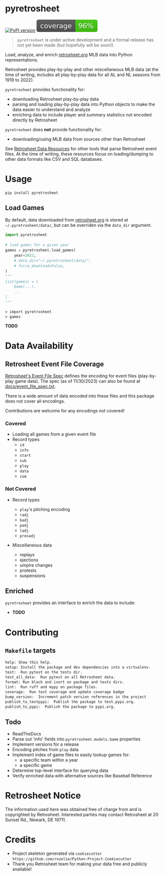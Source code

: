 # pyretrosheet

[![PyPI version](https://badge.fury.io/py/pyretrosheet.svg)](https://badge.fury.io/py/pyretrosheet) ![Coverage](assets/coverage.svg)

> `pyretrosheet` is under active development and a formal release has not yet been made (but hopefully will be soon!).

Load, analyze, and enrich [retrosheet.org](https://www.retrosheet.org) MLB data into Python representations.

Retrosheet provides play-by-play and other miscellaneous MLB data (at the time of writing, includes all play-by-play 
data for all AL and NL seasons from 1919 to 2022).

`pyretrosheet` provides functionality for:
- downloading Retrosheet play-by-play data
- parsing and loading play-by-play data into Python objects to make the data easier to understand and analyze
- enriching data to include player and summary statistics not encoded directly by Retrosheet

`pyretrosheet` does **not** provide functionality for:
- downloading/using MLB data from sources other than Retrosheet

See [Retrosheet Data Resources](https://www.retrosheet.org/resources/resources1.html) for other tools that parse
Retrosheet event files. At the time of writing, these resources focus on loading/dumping to other data formats like
CSV and SQL databases.

# Usage
```
pip install pyretrosheet
```

## Load Games
By default, data downloaded from [retrosheet.org](https://www.retrosheet.org) is stored at `~/.pyretrosheet/data/`, but can be overriden via the `data_dir` argument.
```python
import pyretrosheet

# load games for a given year
games = pyretrosheet.load_games(
    year=2022,
    # data_dir="~/.pyretrosheet/data/",
    # force_download=False,
)
"""
list(games) = [
    Game(...),
    ...
]
"""
```

```pycon
> import pyretrosheet
> games
```

**TODO**

# Data Availability
## Retrosheet Event File Coverage
[Retrosheet's Event File Spec](https://www.retrosheet.org/eventfile.htm) defines the encoding for event files 
(play-by-play game data). The spec (as of 11/30/2023) can also be found at [docs/event_file_spec.txt](docs/event_file_spec.txt).

There is a wide amount of data encoded into these files and this package does not cover all encodings.

Contributions are welcome for any encodings not covered!

### Covered
- Loading all games from a given event file
- Record types
  - `id`
  - `info`
  - `start`
  - `sub`
  - `play`
  - `data`
  - `com`

### Not Covered
- Record types
  - `play`'s pitching encoding
  - `radj`
  - `badj`
  - `padj`
  - `ladj`
  - `presadj`

- Miscellaneous data
  - replays
  - ejections
  - umpire changes
  - protests
  - suspensions

## Enriched
`pyretrosheet` provides an interface to enrich the data to include:
- **TODO**

# Contributing
## `Makefile` targets
```
help: Show this help.
setup: Install the package and dev dependencies into a virtualenv.
test:  Run pytest on the tests dir.
test_all_data:  Run pytest on all Retrosheet data.
format: Run black and isort on package and tests dirs.
lint:  Run ruff and mypy on package files.
coverage:  Run test coverage and update coverage badge
bump_version:  Increment patch version references in the project
publish_to_testpypi:  Publish the package to test.pypi.org.
publish_to_pypi:  Publish the package to pypi.org.
```
## Todo
- ReadTheDocs
- Parse out 'info' fields into `pyretrosheet.models.Game` properties
- Implement versions for a release
- Encoding pitches from `play` data
- Implement index of game files to easily lookup games for:
    - a specific team within a year
    - a specific game
- Determine top-level interface for querying data
- Verify enriched data with alternative sources like Baseball Reference

# Retrosheet Notice
The information used here was obtained free of charge from and is copyrighted by Retrosheet. Interested
parties may contact Retrosheet at 20 Sunset Rd., Newark, DE 19711.

# Credits
- Project skeleton generated via `cookiecutter https://github.com/rozelie/Python-Project-Cookiecutter`
- Thank you Retrosheet team for making your data free and publicly available!